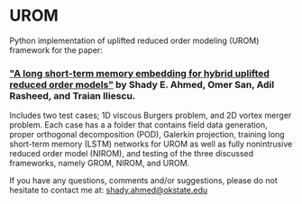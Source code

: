 # UROM
Python implementation of uplifted reduced order modeling (UROM) framework for the paper: 

### ["A long short-term memory embedding for hybrid uplifted reduced order models"](https://arxiv.org/abs/1912.06756) by Shady E. Ahmed, Omer San, Adil Rasheed, and Traian Iliescu.

Includes two test cases; 1D viscous Burgers problem, and 2D vortex merger problem.
Each case has a a folder that contains field data generation, proper orthogonal decomposition (POD), Galerkin projection, training long short-term memory (LSTM) networks for UROM as well as fully nonintrusive reduced order model (NIROM), and testing of the three discussed frameworks, namely GROM, NIROM, and UROM.

If you have any questions, comments and/or suggestions, please do not hesitate to contact me at: shady.ahmed@okstate.edu

